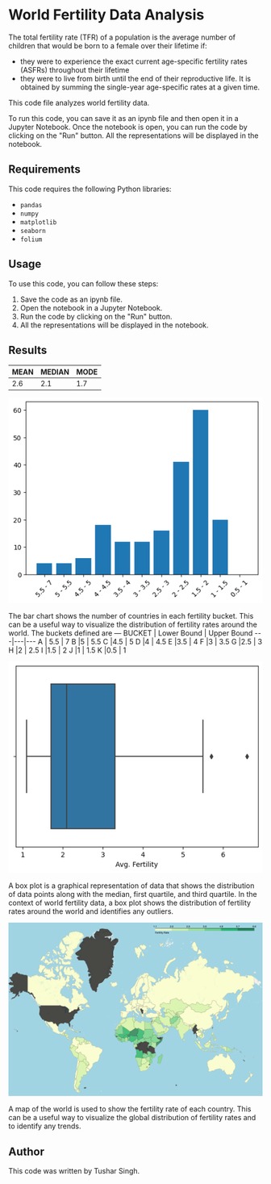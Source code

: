 # World Fertility Data Analysis

The total fertility rate (TFR) of a population is the average number of children that would be born to a female over their lifetime if:
* they were to experience the exact current age-specific fertility rates (ASFRs) throughout their lifetime
* they were to live from birth until the end of their reproductive life.
It is obtained by summing the single-year age-specific rates at a given time.

This code file analyzes world fertility data.

To run this code, you can save it as an ipynb file and then open it in a Jupyter Notebook. Once the notebook is open, you can run the code by clicking on the "Run" button. All the representations will be displayed in the notebook.

## Requirements

This code requires the following Python libraries:

* ```pandas```
* ```numpy```
* ```matplotlib```
* ```seaborn```
* ```folium```

## Usage

To use this code, you can follow these steps:

1. Save the code as an ipynb file.
2. Open the notebook in a Jupyter Notebook.
3. Run the code by clicking on the "Run" button.
4. All the representations will be displayed in the notebook.

## Results

MEAN | MEDIAN | MODE
-----|--------|-----
2.6 | 2.1 | 1.7

![Bar Chart](https://github.com/tushar-cero/Data-Analysis-World-Fertility-Rate/blob/main/bar_chart.png)

The bar chart shows the number of countries in each fertility bucket. This can be a useful way to visualize the distribution of fertility rates around the world.
The buckets defined are — 
BUCKET | Lower Bound | Upper Bound
---|---|---
A | 5.5 | 7 
B |5 | 5.5 
C |4.5 | 5 
D |4 | 4.5 
E |3.5 | 4 
F |3 | 3.5 
G |2.5 | 3 
H |2 | 2.5 
I |1.5 | 2 
J |1 | 1.5 
K |0.5 | 1 


![Box Plot](https://github.com/tushar-cero/Data-Analysis-World-Fertility-Rate/blob/main/box_plot.png)

A box plot is a graphical representation of data that shows the distribution of data points along with the median, first quartile, and third quartile. In the context of world fertility data, a box plot shows the distribution of fertility rates around the world and identifies any outliers.

![Map of the World](https://github.com/tushar-cero/Data-Analysis-World-Fertility-Rate/blob/main/world_map.png)

A map of the world is used to show the fertility rate of each country. This can be a useful way to visualize the global distribution of fertility rates and to identify any trends.

## Author

This code was written by Tushar Singh.
